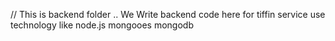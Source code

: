 // This is backend folder 
.. We Write backend code here for tiffin service 
use technology like node.js  mongooes mongodb 